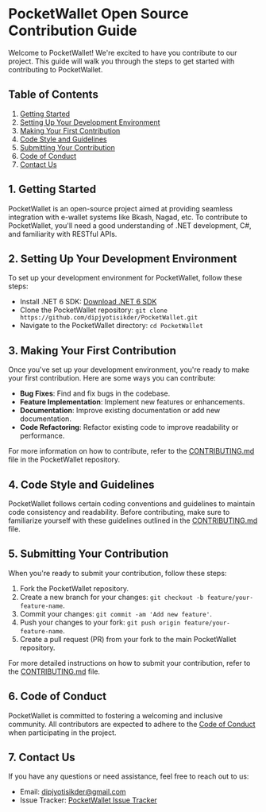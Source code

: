 # PocketWallet Open Source Contribution Guide
Welcome to PocketWallet! We're excited to have you contribute to our project. This guide will walk you through the steps to get started with contributing to PocketWallet.

## Table of Contents

1. [Getting Started](#getting-started)
2. [Setting Up Your Development Environment](#setting-up-your-development-environment)
3. [Making Your First Contribution](#making-your-first-contribution)
4. [Code Style and Guidelines](#code-style-and-guidelines)
5. [Submitting Your Contribution](#submitting-your-contribution)
6. [Code of Conduct](#code-of-conduct)
7. [Contact Us](#contact-us)

## 1. Getting Started <a name="getting-started"></a>

PocketWallet is an open-source project aimed at providing seamless integration with e-wallet systems like Bkash, Nagad, etc. To contribute to PocketWallet, you'll need a good understanding of .NET development, C#, and familiarity with RESTful APIs.

## 2. Setting Up Your Development Environment <a name="setting-up-your-development-environment"></a>

To set up your development environment for PocketWallet, follow these steps:

- Install .NET 6 SDK: [Download .NET 6 SDK](https://dotnet.microsoft.com/download/dotnet/6.0)
- Clone the PocketWallet repository: `git clone https://github.com/dipjyotisikder/PocketWallet.git`
- Navigate to the PocketWallet directory: `cd PocketWallet`

## 3. Making Your First Contribution <a name="making-your-first-contribution"></a>

Once you've set up your development environment, you're ready to make your first contribution. Here are some ways you can contribute:

- **Bug Fixes**: Find and fix bugs in the codebase.
- **Feature Implementation**: Implement new features or enhancements.
- **Documentation**: Improve existing documentation or add new documentation.
- **Code Refactoring**: Refactor existing code to improve readability or performance.

For more information on how to contribute, refer to the [CONTRIBUTING.md](./CONTRIBUTING.md) file in the PocketWallet repository.

## 4. Code Style and Guidelines <a name="code-style-and-guidelines"></a>

PocketWallet follows certain coding conventions and guidelines to maintain code consistency and readability. Before contributing, make sure to familiarize yourself with these guidelines outlined in the [CONTRIBUTING.md](./CONTRIBUTING.md) file.

## 5. Submitting Your Contribution <a name="submitting-your-contribution"></a>

When you're ready to submit your contribution, follow these steps:

1. Fork the PocketWallet repository.
2. Create a new branch for your changes: `git checkout -b feature/your-feature-name`.
3. Commit your changes: `git commit -am 'Add new feature'`.
4. Push your changes to your fork: `git push origin feature/your-feature-name`.
5. Create a pull request (PR) from your fork to the main PocketWallet repository.

For more detailed instructions on how to submit your contribution, refer to the [CONTRIBUTING.md](./CONTRIBUTING.md) file.

## 6. Code of Conduct <a name="code-of-conduct"></a>

PocketWallet is committed to fostering a welcoming and inclusive community. All contributors are expected to adhere to the [Code of Conduct](./CODE_OF_CONDUCT.md) when participating in the project.

## 7. Contact Us <a name="contact-us"></a>

If you have any questions or need assistance, feel free to reach out to us:

- Email: [dipjyotisikder@gmail.com](mailto:dipjyotisikder@gmail.com)
- Issue Tracker: [PocketWallet Issue Tracker](https://github.com/dipjyotisikder/PocketWallet/issues)
